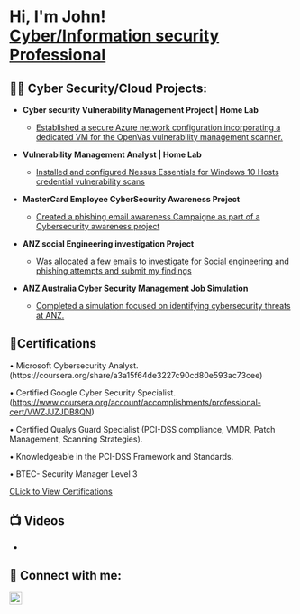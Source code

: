 <h1>Hi, I'm John! <br/><a href="https://github.com/johnbalogun"></a> <a href="https://www.linkedin.com/in/johnbalogun/">Cyber/Information security Professional</a>

<h2>👨‍💻 Cyber Security/Cloud Projects:</h2>

- <b>Cyber security Vulnerability Management Project | Home Lab</b>
  - [Established a secure Azure network configuration incorporating a dedicated VM for the OpenVas vulnerability management scanner.](https://github.com/johnbalogun/LABURL)
- <b>Vulnerability Management Analyst | Home Lab</b>
  - [Installed and configured Nessus Essentials for Windows 10 Hosts credential vulnerability scans](https://github.com/Johnbalogun/Security-Analyst-Lab/tree/main)
- <b>MasterCard Employee CyberSecurity Awareness Project</b>
  - [Created a phishing email awareness Campaigne as part of a Cybersecurity awareness project ](https://github.com/Johnbalogun/MasterCard-Awareness/blob/main/README.md)
    
- <b>ANZ social Engineering investigation Project</b>
  - [Was allocated a few emails to investigate for Social engineering and phishing attempts and submit my findings](https://github.com/Johnbalogun/Social-Engineering/blob/main/README.md)
- <b>ANZ Australia Cyber Security Management Job Simulation </b>
  - [Completed a simulation focused on identifying cybersecurity threats at ANZ.](https://github.com/Johnbalogun/Social-Engineering/blob/main/README.md)

<h2>📃Certifications</h2>
• Microsoft Cybersecurity Analyst. (https://coursera.org/share/a3a15f64de3227c90cd80e593ac73cee)

• Certified Google Cyber Security Specialist. (https://www.coursera.org/account/accomplishments/professional-cert/VWZJJZJDB8QN)

•	Certified Qualys Guard Specialist (PCI-DSS compliance, VMDR, Patch Management, Scanning Strategies).

•	Knowledgeable in the PCI-DSS Framework and Standards.

•	BTEC- Security Manager Level 3

[CLick to View Certifications](https://github.com/Johnbalogun/Certifications) 

<h2>📺 Videos</h2>

- [](https://www.youtube.com/URL)
  

<h2> 🤳 Connect with me:</h2>

[<img align="left" alt="JoshMadakor | LinkedIn" width="22px" src="https://cdn.jsdelivr.net/npm/simple-icons@v3/icons/linkedin.svg" />][linkedin]


[linkedin]: https://linkedin.com/in/johnbalogun

<!--
**joshmadakor1/joshmadakor1** is a ✨ _special_ ✨ repository because its `README.md` (this file) appears on your GitHub profile.

Here are some ideas to get you started:

- 🔭 I’m currently working on ...
- 🌱 I’m currently learning ...
- 👯 I’m looking to collaborate on ...
- 🤔 I’m looking for help with ...
- 💬 Ask me about ...
- 📫 How to reach me: ...
- 😄 Pronouns: ...
- ⚡ Fun fact: ...
-->
